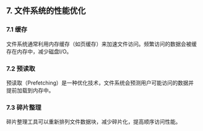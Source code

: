## **7. 文件系统的性能优化**

### **7.1 缓存**

文件系统通常利用内存缓存（如页缓存）来加速文件访问。频繁访问的数据会被缓存在内存中，减少磁盘I/O。

### **7.2 预读取**

预读取（Prefetching）是一种优化技术，文件系统会预测用户可能访问的数据并提前加载到内存中。

### **7.3 碎片整理**

碎片整理工具可以重新排列文件数据块，减少碎片化，提高顺序访问性能。